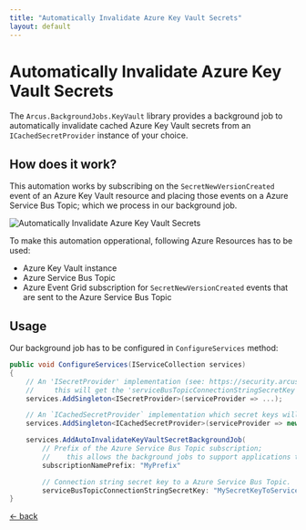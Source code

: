 ```yaml
---
title: "Automatically Invalidate Azure Key Vault Secrets"
layout: default
---
```


# Automatically Invalidate Azure Key Vault Secrets

The `Arcus.BackgroundJobs.KeyVault` library provides a background job to automatically invalidate cached Azure Key Vault secrets from an `ICachedSecretProvider` instance of your choice.

## How does it work?

This automation works by subscribing on the `SecretNewVersionCreated` event of an Azure Key Vault resource and placing those events on a Azure Service Bus Topic; which we process in our background job.

![Automatically Invalidate Azure Key Vault Secrets](/media/Azure-Key-Vault-Job.png)

To make this automation opperational, following Azure Resources has to be used:
* Azure Key Vault instance
* Azure Service Bus Topic
* Azure Event Grid subscription for `SecretNewVersionCreated` events that are sent to the Azure Service Bus Topic

## Usage

Our background job has to be configured in `ConfigureServices` method:

```csharp
public void ConfigureServices(IServiceCollection services)
{
    // An 'ISecretProvider' implementation (see: https://security.arcus-azure.net/) to access the Azure Service Bus Topic resource;
    //     this will get the 'serviceBusTopicConnectionStringSecretKey' string (configured below) and has to retrieve the connection string for the topic.
    services.AddSingleton<ISecretProvider>(serviceProvider => ...);

    // An `ICachedSecretProvider` implementation which secret keys will automatically be invalidated.
    services.AddSingleton<ICachedSecretProvider>(serviceProvider => new CachedSecretProvider(mySecretProvider));

    services.AddAutoInvalidateKeyVaultSecretBackgroundJob(
        // Prefix of the Azure Service Bus Topic subscription;
        //    this allows the background jobs to support applications that are running multiple instances, processing the same type of events, without conflicting subscription names.
        subscriptionNamePrefix: "MyPrefix"

        // Connection string secret key to a Azure Service Bus Topic.
        serviceBusTopicConnectionStringSecretKey: "MySecretKeyToServiceBusTopicConnectionString");
}
```

[&larr; back](/)
